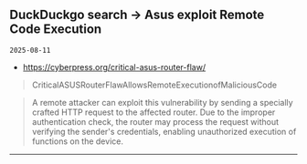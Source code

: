 ## DuckDuckgo search -> Asus exploit Remote Code Execution
`2025-08-11`

* https://cyberpress.org/critical-asus-router-flaw/

<blockquote>
 CriticalASUSRouterFlawAllowsRemoteExecutionofMaliciousCode
</blockquote>
<blockquote>
A remote attacker can exploit this vulnerability by sending a specially crafted HTTP request to the affected router. Due to the improper authentication check, the router may process the request without verifying the sender's credentials, enabling unauthorized execution of functions on the device.
</blockquote>

---

